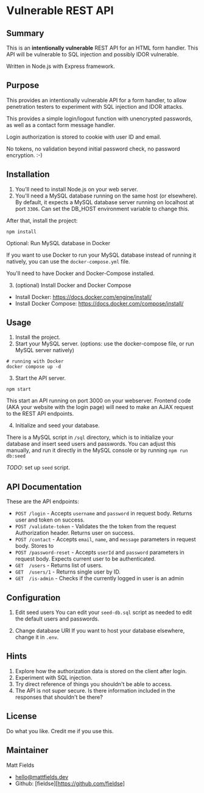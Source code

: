 # Vulnerable REST API

## Summary

This is an **intentionally vulnerable** REST API for an HTML form handler. This API will be vulnerable to SQL injection and possibly IDOR vulnerable.

Written in Node.js with Express framework.

## Purpose

This provides an intentionally vulnerable API for a form handler, to allow penetration testers to experiment with SQL injection and IDOR attacks.

This provides a simple login/logout function with unencrypted passwords, as well as a contact form message handler.

Login authorization is stored to cookie with user ID and email.

No tokens, no validation beyond initial password check, no password encryption. :-)

## Installation

1. You'll need to install Node.js on your web server.
2. You'll need a MySQL database running on the same host (or elsewhere). By default, it expects a MySQL database server running on localhost at port `3306`. Can set the DB_HOST environment variable to change this.

After that, install the project:

```
npm install
```

Optional: Run MySQL database in Docker

If you want to use Docker to run your MySQL database instead of running it natively, you can use the `docker-compose.yml` file.

You'll need to have Docker and Docker-Compose installed.

3. (optional) Install Docker and Docker Compose

- Install Docker: https://docs.docker.com/engine/install/
- Install Docker Compose: https://docs.docker.com/compose/install/

## Usage

1. Install the project.
2. Start your MySQL server. (options: use the docker-compose file, or run MySQL server natively)

```
# running with Docker
docker compose up -d
```

3. Start the API server.

```
npm start
```

This start an API running on port 3000 on your webserver. Frontend code (AKA your website with the login page) will need to make an AJAX request to the REST API endpoints.

4. Initialize and seed your database.

There is a MySQL script in `/sql` directory, which is to initialize your database and insert seed users and passwords. You can adjust this manually, and run it directly in the MySQL console or by running `npm run db:seed`

_TODO_: set up `seed` script.

## API Documentation

These are the API endpoints:

- `POST /login` - Accepts `username` and `password` in request body. Returns user and token on success.
- `POST /validate-token` - Validates the the token from the request Authorization header. Returns user on success.
- `POST /contact` - Accepts `email`, `name`, and `message` parameters in request body. Stores to
- `POST /password-reset` - Accepts `userId` and `password` parameters in request body. Expects current user to be authenticated.
- `GET  /users` - Returns list of users.
- `GET  /users/1` - Returns single user by ID.
- `GET  /is-admin` - Checks if the currently logged in user is an admin

## Configuration

1. Edit seed users
   You can edit your `seed-db.sql` script as needed to edit the default users and passwords.

2. Change database URI
   If you want to host your database elsewhere, change it in `.env`.

## Hints

1. Explore how the authorization data is stored on the client after login.
2. Experiment with SQL injection.
3. Try direct reference of things you shouldn't be able to access.
4. The API is not super secure. Is there information included in the responses that shouldn't be there?

## License

Do what you like. Credit me if you use this.

## Maintainer

Matt Fields

- [hello@mattfields.dev](mailto:hello@mattfields.dev)
- Github: [fieldse][https://github.com/fieldse]
